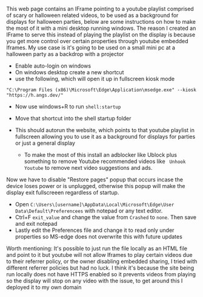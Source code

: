 This web page contains an IFrame pointing to a youtube playlist comprised of scary or halloween related videos, to be used as a background for displays for halloween parties, below are some instructions on how to make the most of it with a mini desktop running windows. The reason I created an IFrame to serve this instead of playing the playlist on the display is because you get more control over certain properties through youtube embedded Iframes. My use case is it's going to be used on a small mini pc at a halloween party as a backdrop with a projector


- Enable auto-login on windows
- On windows desktop create a new shortcut
- use the following, which will open it up in fullscreen kiosk mode 

 ``` "C:\Program Files (x86)\Microsoft\Edge\Application\msedge.exe" --kiosk "https://h.angs.dev/"  ```
- Now use windows+R to run ``` shell:startup ```
- Move that shortcut into the shell startup folder

- This should autorun the website, which points to that youtube playlist in fullscreen allowing you to use it as a background for displays for parties or just a general display
  - To make the most of this install an adblocker like Ublock plus something to remove Youtube recommended videos like ``` Unhook Youtube``` to remove next video suggestions and ads.

Now we have to disable "Restore pages" popup that occurs incase the device loses power or is unplugged, otherwise this popup will make the display exit fullscreeen regardless of startup.
- Open `C:\Users\[username]\AppData\Local\Microsoft\Edge\User Data\Default\Preferencees` with notepad or any text editor.
- Ctrl+F `exit_value` and change the value from `Crashed` to `none`. Then save and exit notepad
- Lastly edit the Preferences file and change it to read only under properties so MS-edge does not overwrite this with future updates 



Worth mentioning: It's possible to just run the file locally as an HTML file and point to it but youtube will not allow Iframes to play certain videos due to their referrer policy, or the owner disabling embedded sharing, I tried with different referrer policies but had no luck.
I think it's because the site being run locally does not have HTTPS enabled so it prevents videos from playing so the display will stop on any video with the issue, to get around this I deployed it to my own domain 
